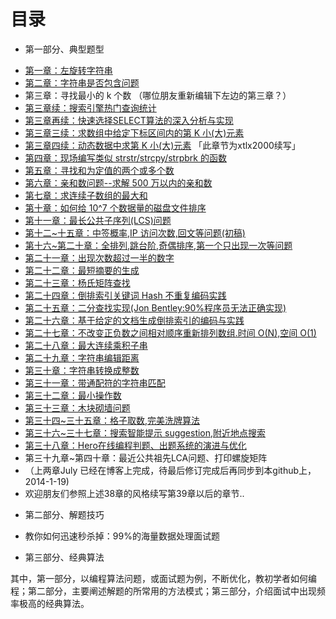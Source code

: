 目录
==============================

* 第一部分、典型题型
 - [第一章：左旋转字符串](01.0.md)
 - [第二章：字符串是否包含问题](02.0.md)
 - 第三章：寻找最小的 k 个数 （哪位朋友重新编辑下左边的第三章？）
 - [第三章续：搜索引擎热门查询统计](03.1.md)
 - [第三章再续：快速选择SELECT算法的深入分析与实现](03.2.md)
 - [第三章三续：求数组中给定下标区间内的第 K 小(大)元素](03.3.md)
 - [第三章四续：动态数据中求第 K 小(大)元素](03.4.md) 「此章节为xtlx2000续写」
 - [第四章：现场编写类似 strstr/strcpy/strpbrk 的函数](04.0.md)
 - [第五章：寻找和为定值的两个或多个数](05.0.md)
 - [第六章：亲和数问题--求解 500 万以内的亲和数](06.0.md)
 - [第七章：求连续子数组的最大和](07.0.md)
 - [第十章：如何给 10^7 个数据量的磁盘文件排序](10.0.md)
 - [第十一章：最长公共子序列(LCS)问题](11.0.md)
 - [第十二~十五章：中签概率,IP 访问次数,回文等问题(初稿)](12~15.0.md)
 - [第十六~第二十章：全排列,跳台阶,奇偶排序,第一个只出现一次等问题](16.0~20.0.md)
 - [第二十一章：出现次数超过一半的数字](21.0.md)
 - [第二十二章：最短摘要的生成](22.0.md)
 - [第二十三章：杨氏矩阵查找](23.0.md)
 - [第二十四章：倒排索引关键词 Hash 不重复编码实践](24.0.md)
 - [第二十五章：二分查找实现(Jon Bentley:90%程序员无法正确实现)](25.0.md)
 - [第二十六章：基于给定的文档生成倒排索引的编码与实践](26.0.md)
 - [第二十七章：不改变正负数之间相对顺序重新排列数组.时间 O(N),空间 O(1)](27.0.md)
 - [第二十八章：最大连续乘积子串](28.0.md)
 - [第二十九章：字符串编辑距离](29.0.md)
 - [第三十章：字符串转换成整数](30.0.md)
 - [第三十一章：带通配符的字符串匹配](31.0.md)
 - [第三十二章：最小操作数](32.0.md)
 - [第三十三章：木块砌墙问题](33.0.md)
 - [第三十四~三十五章：格子取数,完美洗牌算法](34-35.0.md)
 - [第三十六~三十七章：搜索智能提示 suggestion,附近地点搜索](36.0~37.0.md)
 - [第三十八章：Hero在线编程判题、出题系统的演进与优化](38.0.md)
 - 第三十九章~第四十章：最近公共祖先LCA问题、打印螺旋矩阵 
 - （上两章July 已经在博客上完成，待最后修订完成后再同步到本github上，2014-1-19)
 - 欢迎朋友们参照上述38章的风格续写第39章以后的章节..

* 第二部分、解题技巧
 - 教你如何迅速秒杀掉：99%的海量数据处理面试题
 
* 第三部分、经典算法



其中，第一部分，以编程算法问题，或面试题为例，不断优化，教初学者如何编程；第二部分，主要阐述解题的所常用的方法模式；第三部分，介绍面试中出现频率极高的经典算法。
